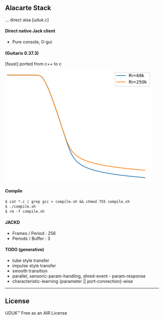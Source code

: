
## Alacarte Stack

... direct alsa [uduk.c]

#### Direct native Jack client

- Pure console, 0-gui 

#### (Guitarix 0.37.3)  

[faust] ported from c++ to c

![alt text](https://raw.githubusercontent.com/soundbooze/soundbooze-pi/master/jack/tube.png "Home")

#### Compile

```
$ cat *.c | grep gcc > compile.sh && chmod 755 compile.sh
$ ./compile.sh 
$ rm -f compile.sh
```

#### JACKD

- Frames / Period : 256
- Periods / Buffer : 3

#### TODO (generative)

- tube style transfer
- impulse style transfer
- smooth transition
- parallel, sensoric-param-handling, shred-event - param-response
- characteristic-learning {parameter || port-connection}-wise
___

## License

UDUK™ Free as an AIR License
